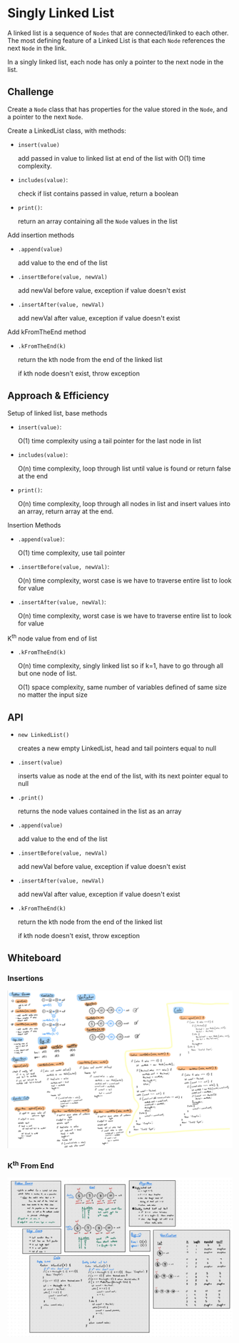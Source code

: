 # Singly Linked List

A linked list is a sequence of `Nodes` that are connected/linked to each other. The most defining feature of a Linked List is that each `Node` references the next `Node` in the link.

In a singly linked list, each node has only a pointer to the next node in the list.

## Challenge
Create a `Node` class that has properties for the value stored in the `Node`, and a pointer to the next `Node`.

Create a LinkedList class, with methods:

 * `insert(value)`

    add passed in value to linked list at end of the list with O(1) time complexity.

 * `includes(value)`:

    check if list contains passed in value, return a boolean

 * `print()`:

    return an array containing all the `Node` values in the list

Add insertion methods
* `.append(value)`

    add value to the end of the list

* `.insertBefore(value, newVal)`

    add newVal before value, exception if value doesn't exist

* `.insertAfter(value, newVal)`

    add newVal after value, exception if value doesn't exist

Add kFromTheEnd method

* `.kFromTheEnd(k)`

    return the kth node from the end of the linked list

    if kth node doesn't exist, throw exception

## Approach & Efficiency

Setup of linked list, base methods

* `insert(value)`: 

    O(1) time complexity using a tail pointer for the last node in list

* `includes(value)`:

    O(n) time complexity, loop through list until value is found or return false at the end

* `print()`:

    O(n) time complexity, loop through all nodes in list and insert values into an array, return array at the end.

Insertion Methods
* `.append(value)`:

    O(1) time complexity, use tail pointer

* `.insertBefore(value, newVal)`:

    O(n) time complexity, worst case is we have to traverse entire list to look for value

* `.insertAfter(value, newVal)`:

    O(n) time complexity, worst case is we have to traverse entire list to look for value

K<sup>th</sup> node value from end of list
* `.kFromTheEnd(k)`

    O(n) time complexity, singly linked list so if k=1, have to go through all but one node of list.
    
    O(1) space complexity, same number of variables defined of same size no matter the input size

## API
<!-- Description of each method publicly available to your Linked List -->

* `new LinkedList()`

    creates a new empty LinkedList, head and tail pointers equal to null

* `.insert(value)`

    inserts value as node at the end of the list, with its next pointer equal to null

* `.print()`

    returns the node values contained in the list as an array

* `.append(value)`

    add value to the end of the list

* `.insertBefore(value, newVal)`

    add newVal before value, exception if value doesn't exist

* `.insertAfter(value, newVal)`

    add newVal after value, exception if value doesn't exist

* `.kFromTheEnd(k)`

    return the kth node from the end of the linked list

    if kth node doesn't exist, throw exception

## Whiteboard

### Insertions
![Insertions Whiteboard](./assets/insertions.jpeg)

### K<sup>th</sup> From End
![Kth From The End](./assets/k-from-end.jpeg)
